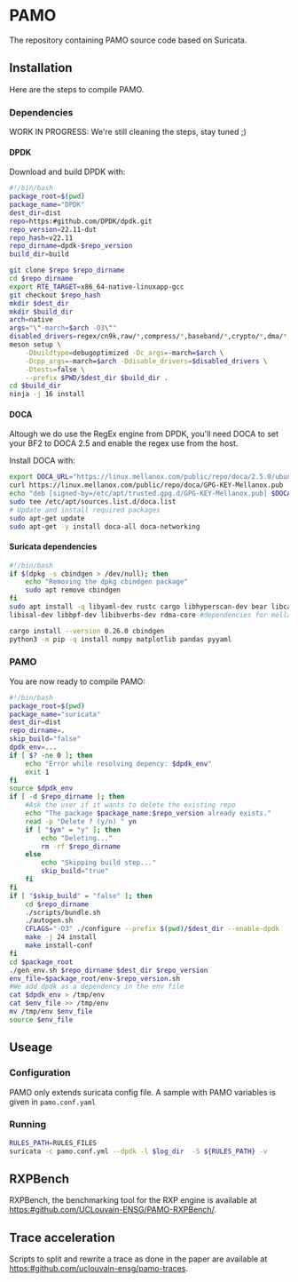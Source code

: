 # PAMO
The repository containing PAMO source code based on Suricata.

## Installation
Here are the steps to compile PAMO.

### Dependencies

WORK IN PROGRESS: We're still cleaning the steps, stay tuned ;)

#### DPDK

Download and build DPDK with:

```bash
#!/bin/bash
package_root=$(pwd)
package_name="DPDK"
dest_dir=dist
repo=https:#github.com/DPDK/dpdk.git
repo_version=22.11-dut
repo_hash=v22.11
repo_dirname=dpdk-$repo_version
build_dir=build

git clone $repo $repo_dirname
cd $repo_dirname
export RTE_TARGET=x86_64-native-linuxapp-gcc
git checkout $repo_hash
mkdir $dest_dir
mkdir $build_dir
arch=native
args="\"-march=$arch -O3\""
disabled_drivers=regex/cn9k,raw/*,compress/*,baseband/*,crypto/*,dma/*,event/*,ml/*,net/mlx4
meson setup \
    -Dbuildtype=debugoptimized -Dc_args=-march=$arch \
    -Dcpp_args=-march=$arch -Ddisable_drivers=$disabled_drivers \
    -Dtests=false \
    --prefix $PWD/$dest_dir $build_dir .
cd $build_dir
ninja -j 16 install
```

#### DOCA

Altough we do use the RegEx engine from DPDK, you'll need DOCA to set your BF2 to DOCA 2.5 and enable the regex use from the host.

Install DOCA with:

```bash
export DOCA_URL="https://linux.mellanox.com/public/repo/doca/2.5.0/ubuntu22.04/x86_64/"
curl https://linux.mellanox.com/public/repo/doca/GPG-KEY-Mellanox.pub | gpg --dearmor > /etc/apt/trusted.gpg.d/GPG-KEY-Mellanox.pub
echo "deb [signed-by=/etc/apt/trusted.gpg.d/GPG-KEY-Mellanox.pub] $DOCA_URL ./" |
sudo tee /etc/apt/sources.list.d/doca.list
# Update and install required packages
sudo apt-get update
sudo apt-get -y install doca-all doca-networking
```

#### Suricata dependencies

```bash
#!/bin/bash
if $(dpkg -s cbindgen > /dev/null); then
    echo "Removing the dpkg cbindgen package"
    sudo apt remove cbindgen
fi
sudo apt install -q libyaml-dev rustc cargo libhyperscan-dev bear libcap-ng-dev libmagic-dev libmagic-dev liblz4-dev libnet1-dev \
libisal-dev libbpf-dev libibverbs-dev rdma-core #dependencies for mellanox cards

cargo install --version 0.26.0 cbindgen
python3 -m pip -q install numpy matplotlib pandas pyyaml
```

### PAMO

You are now ready to compile PAMO:

```bash
#!/bin/bash
package_root=$(pwd)
package_name="suricata"
dest_dir=dist
repo_dirname=.
skip_build="false"
dpdk_env=...
if [ $? -ne 0 ]; then
    echo "Error while resolving depency: $dpdk_env"
    exit 1
fi
source $dpdk_env
if [ -d $repo_dirname ]; then
    #Ask the user if it wants to delete the existing repo
    echo "The package $package_name:$repo_version already exists."
    read -p "Delete ? (y/n) " yn
    if [ "$yn" = "y" ]; then
        echo "Deleting..."
        rm -rf $repo_dirname
    else
        echo "Skipping build step..."
        skip_build="true"
    fi
fi
if [ "$skip_build" = "false" ]; then
    cd $repo_dirname
    ./scripts/bundle.sh
    ./autogen.sh
    CFLAGS="-O3" ./configure --prefix $(pwd)/$dest_dir --enable-dpdk
    make -j 24 install
    make install-conf
fi
cd $package_root
./gen_env.sh $repo_dirname $dest_dir $repo_version
env_file=$package_root/env-$repo_version.sh
#We add dpdk as a dependency in the env file
cat $dpdk_env > /tmp/env
cat $env_file >> /tmp/env
mv /tmp/env $env_file
source $env_file
```

## Useage

### Configuration

PAMO only extends suricata config file. A sample with PAMO variables is given in `pamo.conf.yaml`

### Running

```bash
RULES_PATH=RULES_FILES
suricata -c pamo.conf.yml --dpdk -l $log_dir  -S ${RULES_PATH} -v
```

## RXPBench
RXPBench, the benchmarking tool for the RXP engine is available at [https:#github.com/UCLouvain-ENSG/PAMO-RXPBench/](https:#github.com/UCLouvain-ENSG/PAMO-RXPBench/).

## Trace acceleration
Scripts to split and rewrite a trace as done in the paper are available at [https:#github.com/uclouvain-ensg/pamo-traces](https:#github.com/uclouvain-ensg/pamo-traces).
